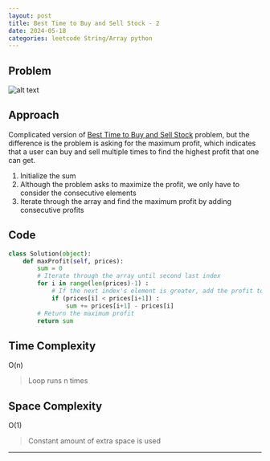 ```yaml
---
layout: post
title: Best Time to Buy and Sell Stock - 2
date: 2024-05-18
categories: leetcode String/Array python
---
```

## Problem
![alt text](/blog/public/img/BuyStock2.png)

## Approach
Complicated version of <a href="https://dyuk01.github.io/blog/leetcode/string/array/python/easy/2024/05/17/BuyStock.html">Best Time to Buy and Sell Stock</a> problem, but the difference is the problem is asking for the maximum profit, which indicates that a user can buy and sell multiple times to find the highest profit that one can get.  

1. Initialize the sum
2. Although the problem asks to maximize the profit, we only have to consider the consecutive elements
3. Iterate through the array and find the maximum profit by adding consecutive profits

## Code
```python
class Solution(object):
    def maxProfit(self, prices):
        sum = 0
        # Iterate through the array until second last index
        for i in range(len(prices)-1) :
            # If the next index's element is greater, add the profit to the sum
            if (prices[i] < prices[i+1]) :
                sum += prices[i+1] - prices[i]
        # Return the maximum profit
        return sum 
```
## Time Complexity
O(n)
> Loop runs n times

## Space Complexity
O(1)
> Constant amount of extra space is used  

---